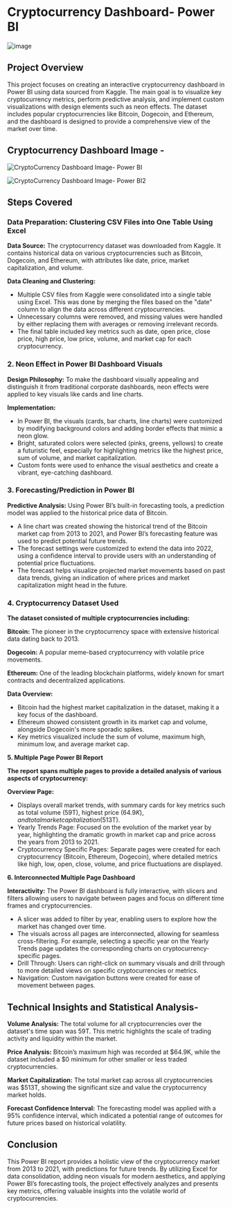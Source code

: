 # Cryptocurrency Dashboard- Power BI

![image](https://github.com/user-attachments/assets/bcd84316-02c6-43cd-b42c-51b0123c79f8)




## Project Overview

This project focuses on creating an interactive cryptocurrency dashboard in Power BI using data sourced from Kaggle. The main goal is to visualize key cryptocurrency metrics, perform predictive analysis, and implement custom visualizations with design elements such as neon effects. The dataset includes popular cryptocurrencies like Bitcoin, Dogecoin, and Ethereum, and the dashboard is designed to provide a comprehensive view of the market over time.

## Cryptocurrency Dashboard Image -

![CryptoCurrency Dashboard Image- Power BI](https://github.com/user-attachments/assets/7d86045c-c754-4cca-95c2-f92c6b351704)

![CryptoCurrency Dashboard Image- Power BI2](https://github.com/user-attachments/assets/cca71754-ae09-4654-894f-cd72fe5bb0d4)




## Steps Covered
### Data Preparation: Clustering CSV Files into One Table Using Excel
**Data Source:** The cryptocurrency dataset was downloaded from Kaggle. It contains historical data on various cryptocurrencies such as Bitcoin, Dogecoin, and Ethereum, with attributes like date, price, market capitalization, and volume.

**Data Cleaning and Clustering:**
- Multiple CSV files from Kaggle were consolidated into a single table using Excel. This was done by merging the files based on the "date" column to align the data across different cryptocurrencies.
- Unnecessary columns were removed, and missing values were handled by either replacing them with averages or removing irrelevant records.
- The final table included key metrics such as date, open price, close price, high price, low price, volume, and market cap for each cryptocurrency.

### 2. Neon Effect in Power BI Dashboard Visuals
**Design Philosophy:** To make the dashboard visually appealing and distinguish it from traditional corporate dashboards, neon effects were applied to key visuals like cards and line charts.

**Implementation:**
- In Power BI, the visuals (cards, bar charts, line charts) were customized by modifying background colors and adding border effects that mimic a neon glow.
- Bright, saturated colors were selected (pinks, greens, yellows) to create a futuristic feel, especially for highlighting metrics like the highest price, sum of volume, and market capitalization.
- Custom fonts were used to enhance the visual aesthetics and create a vibrant, eye-catching dashboard.

### 3. Forecasting/Prediction in Power BI
**Predictive Analysis:** Using Power BI’s built-in forecasting tools, a prediction model was applied to the historical price data of Bitcoin.
- A line chart was created showing the historical trend of the Bitcoin market cap from 2013 to 2021, and Power BI’s forecasting feature was used to predict potential future trends.
- The forecast settings were customized to extend the data into 2022, using a confidence interval to provide users with an understanding of potential price fluctuations.
- The forecast helps visualize projected market movements based on past data trends, giving an indication of where prices and market capitalization might head in the future.

### 4. Cryptocurrency Dataset Used

**The dataset consisted of multiple cryptocurrencies including:**

**Bitcoin:** The pioneer in the cryptocurrency space with extensive historical data dating back to 2013.

**Dogecoin:** A popular meme-based cryptocurrency with volatile price movements.

**Ethereum:** One of the leading blockchain platforms, widely known for smart contracts and decentralized applications.

**Data Overview:**

- Bitcoin had the highest market capitalization in the dataset, making it a key focus of the dashboard.
- Ethereum showed consistent growth in its market cap and volume, alongside Dogecoin's more sporadic spikes.
- Key metrics visualized include the sum of volume, maximum high, minimum low, and average market cap.

**5. Multiple Page Power BI Report**

**The report spans multiple pages to provide a detailed analysis of various aspects of cryptocurrency:**

**Overview Page:** 
- Displays overall market trends, with summary cards for key metrics such as total volume (59T), highest price ($64.9K), and total market capitalization ($513T).
- Yearly Trends Page: Focused on the evolution of the market year by year, highlighting the dramatic growth in market cap and price across the years from 2013 to 2021.
- Cryptocurrency Specific Pages: Separate pages were created for each cryptocurrency (Bitcoin, Ethereum, Dogecoin), where detailed metrics like high, low, open, close, volume, and price fluctuations are displayed.

**6. Interconnected Multiple Page Dashboard**

**Interactivity:** The Power BI dashboard is fully interactive, with slicers and filters allowing users to navigate between pages and focus on different time frames and cryptocurrencies.
- A slicer was added to filter by year, enabling users to explore how the market has changed over time.
- The visuals across all pages are interconnected, allowing for seamless cross-filtering. For example, selecting a specific year on the Yearly Trends page updates the corresponding charts on cryptocurrency-specific pages.
- Drill Through: Users can right-click on summary visuals and drill through to more detailed views on specific cryptocurrencies or metrics.
- Navigation: Custom navigation buttons were created for ease of movement between pages.
 
## Technical Insights and Statistical Analysis-
  
**Volume Analysis:** The total volume for all cryptocurrencies over the dataset's time span was 59T. This metric highlights the scale of trading activity and liquidity within the market.

**Price Analysis:** Bitcoin’s maximum high was recorded at $64.9K, while the dataset included a $0 minimum for other smaller or less traded cryptocurrencies.

**Market Capitalization:** The total market cap across all cryptocurrencies was $513T, showing the significant size and value the cryptocurrency market holds.

**Forecast Confidence Interval:** The forecasting model was applied with a 95% confidence interval, which indicated a potential range of outcomes for future prices based on historical volatility.

## Conclusion
This Power BI report provides a holistic view of the cryptocurrency market from 2013 to 2021, with predictions for future trends. By utilizing Excel for data consolidation, adding neon visuals for modern aesthetics, and applying Power BI’s forecasting tools, the project effectively analyzes and presents key metrics, offering valuable insights into the volatile world of cryptocurrencies.
